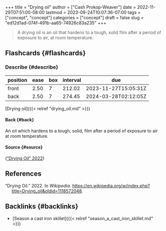 +++
title = "Drying oil"
author = ["Cash Prokop-Weaver"]
date = 2022-11-29T07:51:00-08:00
lastmod = 2023-09-24T10:07:36-07:00
tags = ["concept", "concept"]
categories = ["concept"]
draft = false
slug = "ed12d1ad-074f-491b-aa65-74926c83a235"
+++

> A drying oil is an oil that hardens to a tough, solid film after a period of exposure to air, at room temperature.


## Flashcards {#flashcards}


### Describe {#describe}

| position | ease | box | interval | due                  |
|----------|------|-----|----------|----------------------|
| front    | 2.50 | 7   | 212.02   | 2023-11-27T15:05:31Z |
| back     | 2.50 | 7   | 274.45   | 2024-03-28T02:12:05Z |

[Drying oil]({{< relref "drying_oil.md" >}})


#### Back {#back}

An oil which hardens to a tough, solid, film after a period of exposure to air at room temperature.


#### Source {#source}

(<a href="#citeproc_bib_item_1">“Drying Oil” 2022</a>)

## References

<style>.csl-entry{text-indent: -1.5em; margin-left: 1.5em;}</style><div class="csl-bib-body">
  <div class="csl-entry"><a id="citeproc_bib_item_1"></a>“Drying Oil.” 2022. In <i>Wikipedia</i>. <a href="https://en.wikipedia.org/w/index.php?title=Drying_oil&oldid=1118572048">https://en.wikipedia.org/w/index.php?title=Drying_oil&#38;oldid=1118572048</a>.</div>
</div>


## Backlinks {#backlinks}

-   [Season a cast iron skillet]({{< relref "season_a_cast_iron_skillet.md" >}})
